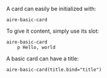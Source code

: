 A card can easily be initialized with:
```
aire-basic-card
```

To give it content, simply use its slot:
```
aire-basic-card
    p Hello, world
```

A basic card can have a title:
```
aire-basic-card(title.bind="title")
```